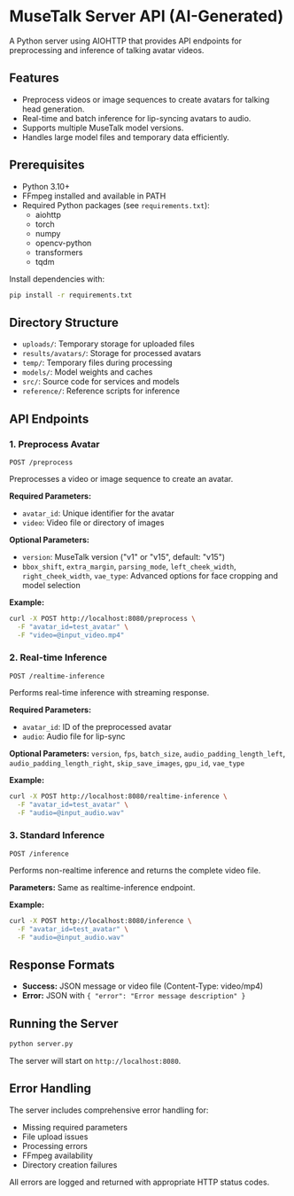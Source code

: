 # MuseTalk Server API (AI-Generated)

A Python server using AIOHTTP that provides API endpoints for preprocessing and inference of talking avatar videos.

## Features

- Preprocess videos or image sequences to create avatars for talking head generation.
- Real-time and batch inference for lip-syncing avatars to audio.
- Supports multiple MuseTalk model versions.
- Handles large model files and temporary data efficiently.

## Prerequisites

- Python 3.10+
- FFmpeg installed and available in PATH
- Required Python packages (see `requirements.txt`):
  - aiohttp
  - torch
  - numpy
  - opencv-python
  - transformers
  - tqdm

Install dependencies with:
```bash
pip install -r requirements.txt
```

## Directory Structure

- `uploads/`: Temporary storage for uploaded files
- `results/avatars/`: Storage for processed avatars
- `temp/`: Temporary files during processing
- `models/`: Model weights and caches
- `src/`: Source code for services and models
- `reference/`: Reference scripts for inference

## API Endpoints

### 1. Preprocess Avatar
`POST /preprocess`

Preprocesses a video or image sequence to create an avatar.

**Required Parameters:**
- `avatar_id`: Unique identifier for the avatar
- `video`: Video file or directory of images

**Optional Parameters:**
- `version`: MuseTalk version ("v1" or "v15", default: "v15")
- `bbox_shift`, `extra_margin`, `parsing_mode`, `left_cheek_width`, `right_cheek_width`, `vae_type`: Advanced options for face cropping and model selection

**Example:**
```bash
curl -X POST http://localhost:8080/preprocess \
  -F "avatar_id=test_avatar" \
  -F "video=@input_video.mp4"
```

### 2. Real-time Inference
`POST /realtime-inference`

Performs real-time inference with streaming response.

**Required Parameters:**
- `avatar_id`: ID of the preprocessed avatar
- `audio`: Audio file for lip-sync

**Optional Parameters:** `version`, `fps`, `batch_size`, `audio_padding_length_left`, `audio_padding_length_right`, `skip_save_images`, `gpu_id`, `vae_type`

**Example:**
```bash
curl -X POST http://localhost:8080/realtime-inference \
  -F "avatar_id=test_avatar" \
  -F "audio=@input_audio.wav"
```

### 3. Standard Inference
`POST /inference`

Performs non-realtime inference and returns the complete video file.

**Parameters:** Same as realtime-inference endpoint.

**Example:**
```bash
curl -X POST http://localhost:8080/inference \
  -F "avatar_id=test_avatar" \
  -F "audio=@input_audio.wav"
```

## Response Formats

- **Success:** JSON message or video file (Content-Type: video/mp4)
- **Error:** JSON with `{ "error": "Error message description" }`

## Running the Server

```bash
python server.py
```

The server will start on `http://localhost:8080`.

## Error Handling

The server includes comprehensive error handling for:
- Missing required parameters
- File upload issues
- Processing errors
- FFmpeg availability
- Directory creation failures

All errors are logged and returned with appropriate HTTP status codes.